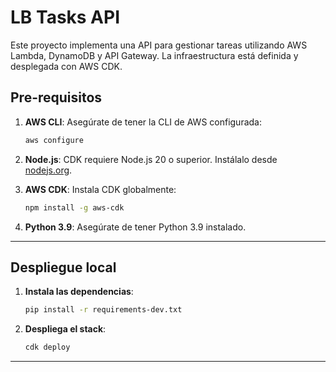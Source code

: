 
# LB Tasks API

Este proyecto implementa una API para gestionar tareas utilizando AWS Lambda, DynamoDB y API Gateway. La infraestructura está definida y desplegada con AWS CDK.

## Pre-requisitos

1. **AWS CLI**: Asegúrate de tener la CLI de AWS configurada:
   ```bash
   aws configure
   ```

2. **Node.js**: CDK requiere Node.js 20 o superior. Instálalo desde [nodejs.org](https://nodejs.org/).

3. **AWS CDK**: Instala CDK globalmente:
   ```bash
   npm install -g aws-cdk
   ```

4. **Python 3.9**: Asegúrate de tener Python 3.9 instalado.

---

## Despliegue local

1. **Instala las dependencias**:
   ```bash
   pip install -r requirements-dev.txt
   ```

2. **Despliega el stack**:
   ```bash
   cdk deploy
   ```

---